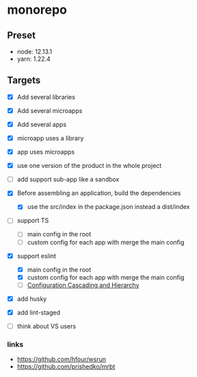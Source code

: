 monorepo
=

## Preset
- node: 12.13.1
- yarn: 1.22.4

## Targets
- [x] Add several libraries
- [x] Add several microapps
- [x] Add several apps

- [x] microapp uses a library
- [x] app uses microapps

- [x] use one version of the product in the whole project

- [ ] add support sub-app like a sandbox

- [x] Before assembling an application, build the dependencies
  - [x] use the src/index in the package.json instead a dist/index


- [ ] support TS
  - [ ] main config in the root
  - [ ] custom config for each app with merge the main config

- [x] support eslint
  - [x] main config in the root
  - [x] custom config for each app with merge the main config
  - [ ] [Configuration Cascading and Hierarchy](https://eslint.org/docs/2.0.0/user-guide/configuring#configuration-cascading-and-hierarchy)

- [x] add husky
- [x] add lint-staged

- [ ] think about VS users

### links
- https://github.com/hfour/wsrun
- https://github.com/prishedko/mrbt
